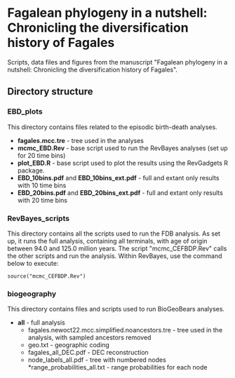 # Fagalean phylogeny in a nutshell: Chronicling the diversification history of Fagales

Scripts, data files and figures from the manuscript "Fagalean phylogeny in a nutshell: Chronicling the diversification history of Fagales". 

## Directory structure

### EBD_plots

This directory contains files related to the episodic birth-death analyses. 

* **fagales.mcc.tre** - tree used in the analyses
* **mcmc_EBD.Rev** - base script used to run the RevBayes analyses (set up for 20 time bins)
* **plot_EBD.R** - base script used to plot the results using the RevGadgets R package.
* **EBD_10bins.pdf** and **EBD_10bins_ext.pdf** - full and extant only results with 10 time bins
* **EBD_20bins.pdf** and **EBD_20bins_ext.pdf** - full and extant only results with 20 time bins

### RevBayes_scripts

This directory contains all the scripts used to run the FDB analysis. As set up, it runs the full analysis, containing all terminals, with age of origin between 94.0 and 125.0 million years. The script "mcmc_CEFBDP.Rev" calls the other scripts and run the analysis. Within RevBayes, use the command below to execute:

```
source("mcmc_CEFBDP.Rev")
```

### biogeography

This directory contains files and scripts used to run BioGeoBears analyses.

* **all** - full analysis
  * fagales.newoct22.mcc.simplified.noancestors.tre - tree used in the analysis, with sampled ancestors removed
  * geo.txt - geographic coding
  * fagales_all_DEC.pdf - DEC reconstruction
  * node_labels_all.pdf - tree with numbered nodes
  *range_probabilities_all.txt - range probabilities for each node
